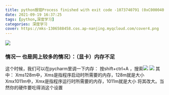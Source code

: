 ```yaml
---
title: python报错Process finished with exit code -1073740791 (0xC0000409)
date: 2021-09-19 16:37:25
tags: [python,深度学习]
categories: 深度学习
cover: https://mks-1306588458.cos.ap-nanjing.myqcloud.com/cover4.png
---
```


![](./2.png)
### 情况一 也是网上较多的情况）：（显卡）内存不足
这个时候，我们可以在pycharm里调一下内存：
按shift+ctrl+A ，搜索![](./1.png)
![](./3.png)
其中：
Xms128m中，Xms是指程序启动时所需要的内存，128m就是大小
Xmx1011m中，Xmx是指程序运行时所需要的内存，1011m就是大小
将其改大。当然你的硬件要吃得消这个设置